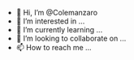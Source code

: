 - 👋 Hi, I’m @Colemanzaro
- 👀 I’m interested in ...
- 🌱 I’m currently learning ...
- 💞️ I’m looking to collaborate on ...
- 📫 How to reach me ...

<!---
Colemanzaro/Colemanzaro is a ✨ special ✨ repository because its `README.md` (this file) appears on your GitHub profile.
You can click the Preview link to take a look at your changes.
--->
